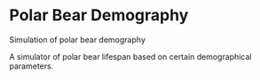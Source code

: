 # Polar Bear Demography

Simulation of polar bear demography

A simulator of polar bear lifespan based on certain demographical parameters.
